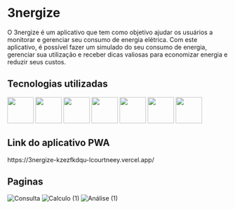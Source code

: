 <h1>3nergize</h1>
<p>O 3nergize é um aplicativo que tem como objetivo ajudar os usuários a monitorar e gerenciar seu consumo de energia elétrica. Com este aplicativo, é possível fazer um simulado do seu consumo de energia, gerenciar sua utilização e receber dicas valiosas para economizar energia e reduzir seus custos.</p>

<h2>Tecnologias utilizadas</h2>

<p>
 <img width="60px" src="https://cdn.jsdelivr.net/gh/devicons/devicon/icons/html5/html5-original.svg" />
 <img width="60px" src="https://cdn.jsdelivr.net/gh/devicons/devicon/icons/css3/css3-original.svg" />
 <img width="60px" src="https://cdn.jsdelivr.net/gh/devicons/devicon/icons/javascript/javascript-original.svg" />
 <img width="60px" src="https://cdn.jsdelivr.net/gh/devicons/devicon/icons/typescript/typescript-original.svg" />
 <img width="60px" src="https://cdn.jsdelivr.net/gh/devicons/devicon/icons/git/git-original.svg" />
 <img width="60px" src="https://cdn.jsdelivr.net/gh/devicons/devicon/icons/nodejs/nodejs-original.svg" />
 <img width="60px" src="https://cdn.jsdelivr.net/gh/devicons/devicon/icons/react/react-original-wordmark.svg" />
 </p>
 
 <h2>Link do aplicativo PWA</h2>
 <p>https://3nergize-kzezfkdqu-lcourtneey.vercel.app/</p>
 <h2>Paginas</h2>
 
![Consulta](https://user-images.githubusercontent.com/103793795/232232120-22b1056d-e021-4de9-853a-d0b7f2621656.png)
![Calculo (1)](https://user-images.githubusercontent.com/103793795/232232131-86bd0c65-3526-4f72-a136-57a0f6f739e9.png)
![Análise (1)](https://user-images.githubusercontent.com/103793795/232232140-15a2b360-bac2-4cd5-a9e5-ef69e2bec316.png)








